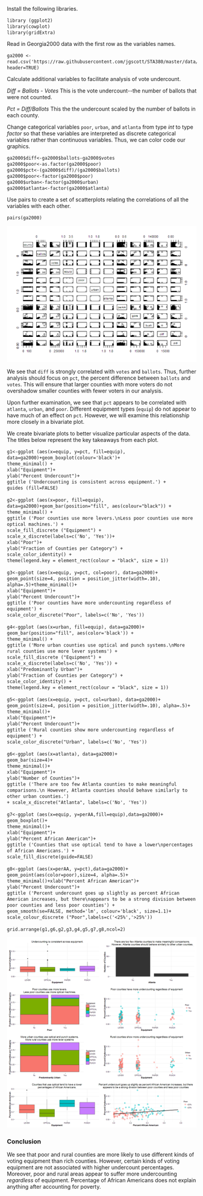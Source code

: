 Install the following libraries.

    library (ggplot2)
    library(cowplot)
    library(gridExtra)

Read in Georgia2000 data with the first row as the variables names.

    ga2000 <- read.csv('https://raw.githubusercontent.com/jgscott/STA380/master/data/georgia2000.csv', header=TRUE)

Calculate additional variables to facilitate analysis of vote
undercount.

*Diff = Ballots - Votes* This is the vote undercount--the number of
ballots that were not counted.

*Pct = Diff/Ballots* This the the undercount scaled by the number of
ballots in each county.

Change categorical variables `poor`, `urban`, and `atlanta` from type
*int* to type *factor* so that these variables are interpreted as
discrete categorical variables rather than continuous variables. Thus,
we can color code our graphics.

    ga2000$diff<-ga2000$ballots-ga2000$votes
    ga2000$poor<-as.factor(ga2000$poor)
    ga2000$pct<-(ga2000$diff)/(ga2000$ballots)
    ga2000$poor<-factor(ga2000$poor)
    ga2000$urban<-factor(ga2000$urban)
    ga2000$atlanta<-factor(ga2000$atlanta)

Use pairs to create a set of scatterplots relating the correlations of
all the variables with each other.

    pairs(ga2000)

![](../Images/pairs.png?raw=TRUE)

We see that `diff` is strongly correlated with `votes` and `ballots`.
Thus, further analysis should focus on `pct`, the percent difference
between `ballots` and `votes`. This will ensure that larger counties
with more voters do not overshadow smaller counties with fewer voters in
our analysis.

Upon further examination, we see that `pct` appears to be correlated
with `atlanta`, `urban`, and `poor`. Different equipment types (`equip`)
do not appear to have much of an effect on `pct`. However, we will
examine this relationship more closely in a bivariate plot.

We create bivariate plots to better visualize particular aspects of the
data. The titles below represent the key takeaways from each plot.

    g1<-ggplot (aes(x=equip, y=pct, fill=equip), data=ga2000)+geom_boxplot(colour='black')+
    theme_minimal() +
    xlab("Equipment")+
    ylab("Percent Undercount")+
    ggtitle ('Undercounting is consistent across equipment.') +
    guides (fill=FALSE)

    g2<-ggplot (aes(x=poor, fill=equip), data=ga2000)+geom_bar(position="fill", aes(colour="black")) +
    theme_minimal() +
    ggtitle ('Poor counties use more levers.\nLess poor counties use more optical machines.') +
    scale_fill_discrete ("Equipment") +
    scale_x_discrete(labels=c('No', 'Yes'))+
    xlab("Poor")+
    ylab("Fraction of Counties per Category") +
    scale_color_identity() +
    theme(legend.key = element_rect(colour = "black", size = 1))

    g3<-ggplot (aes(x=equip, y=pct, col=poor), data=ga2000)+
    geom_point(size=4, position = position_jitter(width=.10), alpha=.5)+theme_minimal()+
    xlab("Equipment")+
    ylab("Percent Undercount")+
    ggtitle ('Poor counties have more undercounting regardless of equipment') +
    scale_color_discrete("Poor", labels=c('No', 'Yes'))

    g4<-ggplot (aes(x=urban, fill=equip), data=ga2000)+
    geom_bar(position="fill", aes(color='black')) +
    theme_minimal() +
    ggtitle ('More urban counties use optical and punch systems.\nMore rural counties use more lever systems') +
    scale_fill_discrete ("Equipment") +
    scale_x_discrete(labels=c('No', 'Yes')) +
    xlab("Predominantly Urban")+
    ylab("Fraction of Counties per Category") +
    scale_color_identity() +
    theme(legend.key = element_rect(colour = "black", size = 1))

    g5<-ggplot (aes(x=equip, y=pct, col=urban), data=ga2000)+
    geom_point(size=4, position = position_jitter(width=.10), alpha=.5)+
    theme_minimal()+
    xlab("Equipment")+
    ylab("Percent Undercount")+
    ggtitle ('Rural counties show more undercounting regardless of equipment') +
    scale_color_discrete("Urban", labels=c('No', 'Yes'))

    g6<-ggplot (aes(x=atlanta), data=ga2000)+
    geom_bar(size=4)+
    theme_minimal()+
    xlab("Equipment")+
    ylab("Number of Counties")+
    ggtitle ('There are too few Atlanta counties to make meaningful comparisons.\n However, Atlanta counties should behave similarly to other urban counties.')
    + scale_x_discrete("Atlanta", labels=c('No', 'Yes'))

    g7<-ggplot (aes(x=equip, y=perAA,fill=equip),data=ga2000)+
    geom_boxplot()+
    theme_minimal()+
    xlab("Equipment")+
    ylab("Percent African American")+
    ggtitle ('Counties that use optical tend to have a lower\npercentages of African Americans.') +
    scale_fill_discrete(guide=FALSE)

    g8<-ggplot (aes(x=perAA, y=pct),data=ga2000)+
    geom_point(aes(color=poor),size=4, alpha=.5)+
    theme_minimal()+xlab("Percent African American")+
    ylab("Percent Undercount")+
    ggtitle ('Percent undercount goes up slightly as percent African American increases, but there\nappears to be a strong division between poor counties and less poor counties') +
    geom_smooth(se=FALSE, method='lm', colour='black', size=1.1)+
    scale_colour_discrete ("Poor",labels=c('<25%','>25%'))

    grid.arrange(g1,g6,g2,g3,g4,g5,g7,g8,ncol=2)

![](../Images/Vote.png?raw=TRUE)

### Conclusion

We see that poor and rural counties are more likely to use different
kinds of voting equipment than rich counties. However, certain kinds of
voting equipment are not associated with higher undercount percentages.
Moreover, poor and rural areas appear to suffer more undercounting
*regardless* of equipment. Percentage of African Americans does not
explain anything after accounting for poverty.
